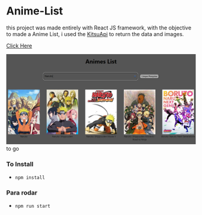 # Anime-List

this project was made entirely with React JS framework, with the objective to made a Anime List, i used the [KitsuApi](https://kitsu.docs.apiary.io/#) to return the data and images.

[Click Here](https://react-anime-list.netlify.app)

![App Images](/src/assets/1.png) to go









### To Install

- `npm install`

### Para rodar 
- `npm run start`
